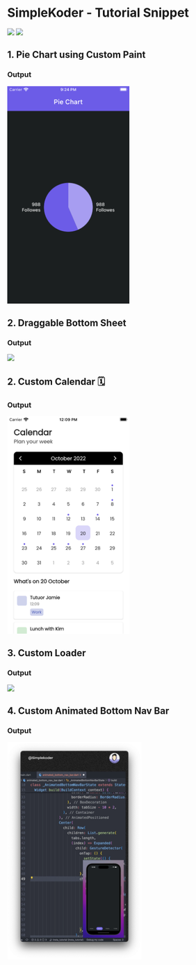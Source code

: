 # SimpleKoder - Tutorial Snippet

 [<img src="https://cdn.iconscout.com/icon/free/png-512/movie-53-151109.png" height="30">](https://www.youtube.com/c/SimpleKoder) [<img src="https://cdn.iconscout.com/icon/free/png-512/instagram-1865894-1581910.png" height="30">](https://www.instagram.com/simplekoder)

## 1. Pie Chart using Custom Paint
### Output  

<img src="https://github.com/SimpleKoder/tutorial_snippet/blob/main/thumbnail/pie_chart_thumb.png?raw=true" height="500">

## 2. Draggable Bottom Sheet
### Output  
<img src="https://user-images.githubusercontent.com/115267083/194697328-6312a072-425e-40f5-a2da-9dda8284f5e0.gif" height="500">

## 2. Custom Calendar 🗓
### Output  
<img src="https://github.com/SimpleKoder/tutorial_snippet/blob/bb5719233685019e9edb35be9fb0fb5a0518984d/thumbnail/custom_calendar_thum.png" height="500">

## 3. Custom Loader
### Output  
<img src="https://github.com/SimpleKoder/tutorial_snippet/blob/b5065971a653c2e13cfe643a2acd678909e3d079/thumbnail/custom_loader_thumb.gif" height="500">

## 4. Custom Animated Bottom Nav Bar
### Output  
<img src="https://github.com/SimpleKoder/tutorial_snippet/blob/main/thumbnail/custom_app_bar_thumb.png?raw=true" height="500">

